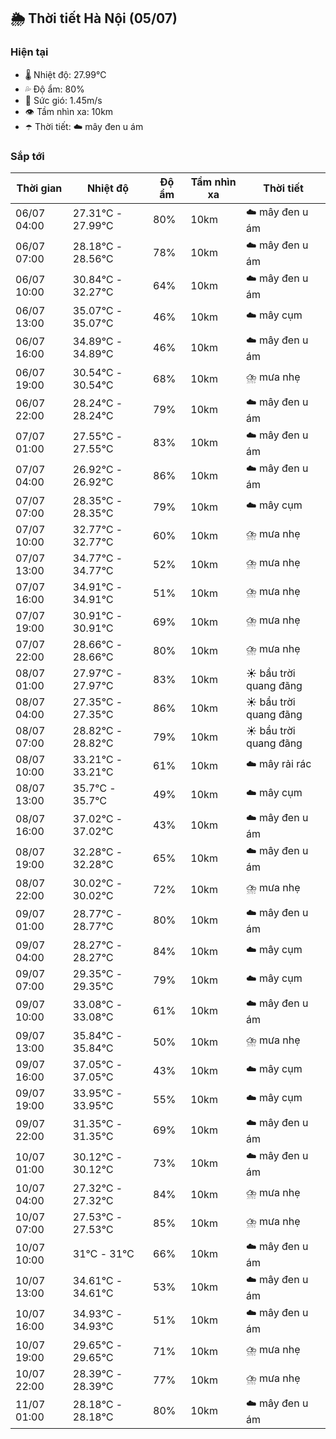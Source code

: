 ## 🌦️ Thời tiết Hà Nội (05/07)

### Hiện tại

- 🌡️ Nhiệt độ: 27.99℃
- 💦 Độ ẩm: 80%
- 💨 Sức gió: 1.45m/s
- 👁️ Tầm nhìn xa: 10km
- ☂️ Thời tiết: ☁️ mây đen u ám

### Sắp tới

| Thời gian | Nhiệt độ | Độ ẩm | Tầm nhìn xa | Thời tiết |
| --- | --- | --- | --- | --- |
| 06/07 04:00 | 27.31℃ - 27.99℃ | 80% | 10km | ☁️ mây đen u ám |
| 06/07 07:00 | 28.18℃ - 28.56℃ | 78% | 10km | ☁️ mây đen u ám |
| 06/07 10:00 | 30.84℃ - 32.27℃ | 64% | 10km | ☁️ mây đen u ám |
| 06/07 13:00 | 35.07℃ - 35.07℃ | 46% | 10km | ☁️ mây cụm |
| 06/07 16:00 | 34.89℃ - 34.89℃ | 46% | 10km | ☁️ mây đen u ám |
| 06/07 19:00 | 30.54℃ - 30.54℃ | 68% | 10km | ⛈️ mưa nhẹ |
| 06/07 22:00 | 28.24℃ - 28.24℃ | 79% | 10km | ☁️ mây đen u ám |
| 07/07 01:00 | 27.55℃ - 27.55℃ | 83% | 10km | ☁️ mây đen u ám |
| 07/07 04:00 | 26.92℃ - 26.92℃ | 86% | 10km | ☁️ mây đen u ám |
| 07/07 07:00 | 28.35℃ - 28.35℃ | 79% | 10km | ☁️ mây cụm |
| 07/07 10:00 | 32.77℃ - 32.77℃ | 60% | 10km | ⛈️ mưa nhẹ |
| 07/07 13:00 | 34.77℃ - 34.77℃ | 52% | 10km | ⛈️ mưa nhẹ |
| 07/07 16:00 | 34.91℃ - 34.91℃ | 51% | 10km | ⛈️ mưa nhẹ |
| 07/07 19:00 | 30.91℃ - 30.91℃ | 69% | 10km | ⛈️ mưa nhẹ |
| 07/07 22:00 | 28.66℃ - 28.66℃ | 80% | 10km | ⛈️ mưa nhẹ |
| 08/07 01:00 | 27.97℃ - 27.97℃ | 83% | 10km | ☀️ bầu trời quang đãng |
| 08/07 04:00 | 27.35℃ - 27.35℃ | 86% | 10km | ☀️ bầu trời quang đãng |
| 08/07 07:00 | 28.82℃ - 28.82℃ | 79% | 10km | ☀️ bầu trời quang đãng |
| 08/07 10:00 | 33.21℃ - 33.21℃ | 61% | 10km | ☁️ mây rải rác |
| 08/07 13:00 | 35.7℃ - 35.7℃ | 49% | 10km | ☁️ mây cụm |
| 08/07 16:00 | 37.02℃ - 37.02℃ | 43% | 10km | ☁️ mây đen u ám |
| 08/07 19:00 | 32.28℃ - 32.28℃ | 65% | 10km | ☁️ mây đen u ám |
| 08/07 22:00 | 30.02℃ - 30.02℃ | 72% | 10km | ⛈️ mưa nhẹ |
| 09/07 01:00 | 28.77℃ - 28.77℃ | 80% | 10km | ☁️ mây đen u ám |
| 09/07 04:00 | 28.27℃ - 28.27℃ | 84% | 10km | ☁️ mây cụm |
| 09/07 07:00 | 29.35℃ - 29.35℃ | 79% | 10km | ☁️ mây cụm |
| 09/07 10:00 | 33.08℃ - 33.08℃ | 61% | 10km | ☁️ mây đen u ám |
| 09/07 13:00 | 35.84℃ - 35.84℃ | 50% | 10km | ⛈️ mưa nhẹ |
| 09/07 16:00 | 37.05℃ - 37.05℃ | 43% | 10km | ☁️ mây cụm |
| 09/07 19:00 | 33.95℃ - 33.95℃ | 55% | 10km | ☁️ mây cụm |
| 09/07 22:00 | 31.35℃ - 31.35℃ | 69% | 10km | ☁️ mây đen u ám |
| 10/07 01:00 | 30.12℃ - 30.12℃ | 73% | 10km | ☁️ mây đen u ám |
| 10/07 04:00 | 27.32℃ - 27.32℃ | 84% | 10km | ⛈️ mưa nhẹ |
| 10/07 07:00 | 27.53℃ - 27.53℃ | 85% | 10km | ⛈️ mưa nhẹ |
| 10/07 10:00 | 31℃ - 31℃ | 66% | 10km | ☁️ mây đen u ám |
| 10/07 13:00 | 34.61℃ - 34.61℃ | 53% | 10km | ☁️ mây đen u ám |
| 10/07 16:00 | 34.93℃ - 34.93℃ | 51% | 10km | ☁️ mây đen u ám |
| 10/07 19:00 | 29.65℃ - 29.65℃ | 71% | 10km | ⛈️ mưa nhẹ |
| 10/07 22:00 | 28.39℃ - 28.39℃ | 77% | 10km | ⛈️ mưa nhẹ |
| 11/07 01:00 | 28.18℃ - 28.18℃ | 80% | 10km | ☁️ mây đen u ám |
